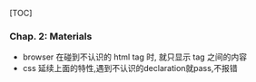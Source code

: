 [TOC]



### Chap. 2: Materials

* browser 在碰到不认识的 html tag 时, 就只显示 tag 之间的内容
* css 延续上面的特性,遇到不认识的declaration就pass,不报错